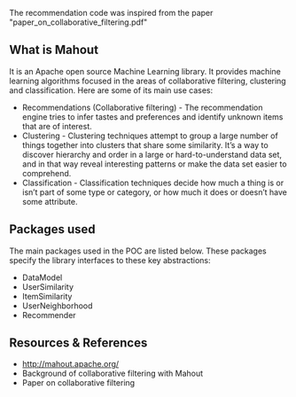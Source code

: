 The recommendation code was inspired from the paper "paper_on_collaborative_filtering.pdf"


## What is Mahout
It is an Apache open source Machine Learning library. It provides machine learning algorithms focused in the areas of collaborative filtering, clustering and classification.
Here are some of its main use cases:
* Recommendations (Collaborative filtering) - The recommendation engine tries to infer tastes and preferences and identify unknown items that are of interest.
* Clustering - Clustering techniques attempt to group a large number of things together into clusters that share some similarity. It’s a way to discover hierarchy and order in a large or hard-to-understand data set, and in that way reveal interesting patterns or make the data set easier to comprehend.
* Classification - Classification techniques decide how much a thing is or isn’t part of some type or category, or how much it does or doesn’t have some attribute.


## Packages used
The main packages used in the POC are listed below. These packages specify the library interfaces to these key abstractions:
* DataModel
* UserSimilarity
* ItemSimilarity
* UserNeighborhood
* Recommender


## Resources & References
* http://mahout.apache.org/
* Background of collaborative filtering with Mahout
* Paper on collaborative filtering